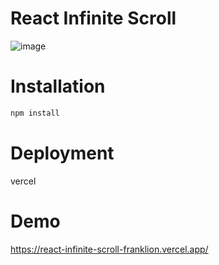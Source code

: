 # React Infinite Scroll

![image](https://i.imgur.com/iLsK7o0.png)

# Installation

```bash
npm install
```

# Deployment

vercel

# Demo

https://react-infinite-scroll-franklion.vercel.app/
